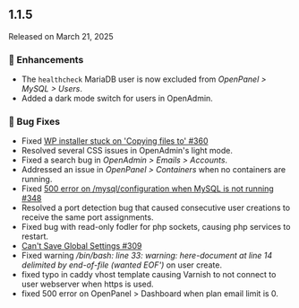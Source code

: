 ## 1.1.5  

Released on March 21, 2025

### 💅 Enhancements  
- The `healthcheck` MariaDB user is now excluded from *OpenPanel > MySQL > Users*.  
- Added a dark mode switch for users in OpenAdmin.  

### 🐛 Bug Fixes  
- Fixed [WP installer stuck on 'Copying files to' #360](https://github.com/stefanpejcic/OpenPanel/issues/360)
- Resolved several CSS issues in OpenAdmin's light mode.  
- Fixed a search bug in *OpenAdmin > Emails > Accounts*.  
- Addressed an issue in *OpenPanel > Containers* when no containers are running.  
- Fixed [500 error on /mysql/configuration when MySQL is not running #348](https://github.com/stefanpejcic/OpenPanel/issues/348)  
- Resolved a port detection bug that caused consecutive user creations to receive the same port assignments.
- Fixed bug with read-only fodler for php sockets, causing php services to restart.
- [Can't Save Global Settings #309](https://github.com/stefanpejcic/OpenPanel/issues/309)
- Fixed warning */bin/bash: line 33: warning: here-document at line 14 delimited by end-of-file (wanted EOF')* on user create.
- fixed typo in caddy vhost template causing Varnish to not connect to user webserver when https is used.
- fixed 500 error on OpenPanel > Dashboard when plan email limit is 0.
